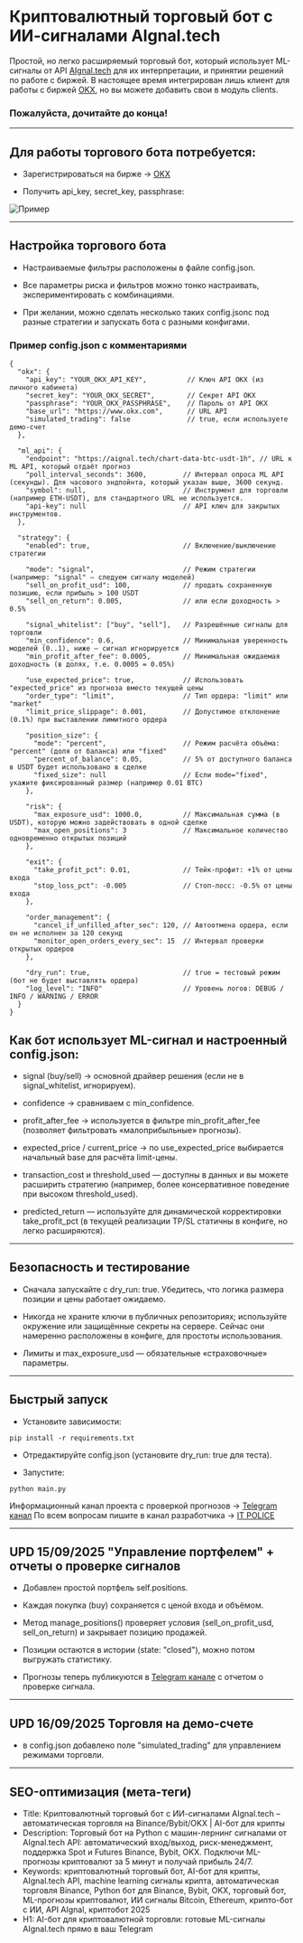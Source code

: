 # Криптовалютный торговый бот с ИИ-сигналами AIgnal.tech
Простой, но легко расширяемый торговый бот, который использует ML-сигналы от API [AIgnal.tech](https://aignal.tech/) для их интерпретации, и принятии решений по работе с биржей. В настоящее время интегрирован лишь клиент для работы с биржей [OKX](https://okx.com/join/63825848), но вы можете добавить свои в модуль clients.

### Пожалуйста, дочитайте до конца!

________________________________________
## Для работы торгового бота потребуется:

- Зарегистрироваться на бирже → [OKX](https://okx.com/join/63825848)

- Получить api_key, secret_key, passphrase:

![Пример](https://github.com/Bednyakov/aignal-trading-bot/blob/main/static/okxapi.png)

________________________________________
## Настройка торгового бота

- Настраиваемые фильтры расположены в файле config.json.

- Все параметры риска и фильтров можно тонко настраивать, экспериментировать с комбинациями.

- При желании, можно сделать несколько таких config.jsonc под разные стратегии и запускать бота с разными конфигами.

### Пример config.json с комментариями
```
{
  "okx": {
    "api_key": "YOUR_OKX_API_KEY",          // Ключ API OKX (из личного кабинета)
    "secret_key": "YOUR_OKX_SECRET",        // Секрет API OKX
    "passphrase": "YOUR_OKX_PASSPHRASE",    // Пароль от API OKX
    "base_url": "https://www.okx.com",      // URL API
    "simulated_trading": false              // true, если используете демо-счет
  },

  "ml_api": {
    "endpoint": "https://aignal.tech/chart-data-btc-usdt-1h", // URL к ML API, который отдаёт прогноз
    "poll_interval_seconds": 3600,         // Интервал опроса ML API (секунды). Для часового эндпойнта, который указан выше, 3600 секунд.
    "symbol": null,                        // Инструмент для торговли (например ETH-USDT), для стандартного URL не используется.
    "api-key": null                        // API ключ для закрытых инструментов.
  },

  "strategy": {
    "enabled": true,                       // Включение/выключение стратегии

    "mode": "signal",                      // Режим стратегии (например: "signal" — следуем сигналу моделей)
    "sell_on_profit_usd": 100,             // продать сохраненную позицию, если прибыль > 100 USDT
    "sell_on_return": 0.005,               // или если доходность > 0.5%

    "signal_whitelist": ["buy", "sell"],   // Разрешённые сигналы для торговли
    "min_confidence": 0.6,                 // Минимальная уверенность моделей (0..1), ниже — сигнал игнорируется
    "min_profit_after_fee": 0.0005,        // Минимальная ожидаемая доходность (в долях, т.е. 0.0005 = 0.05%)

    "use_expected_price": true,            // Использовать "expected_price" из прогноза вместо текущей цены
    "order_type": "limit",                 // Тип ордера: "limit" или "market"
    "limit_price_slippage": 0.001,         // Допустимое отклонение (0.1%) при выставлении лимитного ордера

    "position_size": {
      "mode": "percent",                   // Режим расчёта объёма: "percent" (доля от баланса) или "fixed"
      "percent_of_balance": 0.05,          // 5% от доступного баланса в USDT будет использовано в сделке
      "fixed_size": null                   // Если mode="fixed", укажите фиксированный размер (например 0.01 BTC)
    },

    "risk": {
      "max_exposure_usd": 1000.0,          // Максимальная сумма (в USDT), которую можно задействовать в одной сделке
      "max_open_positions": 3              // Максимальное количество одновременно открытых позиций
    },

    "exit": {
      "take_profit_pct": 0.01,             // Тейк-профит: +1% от цены входа
      "stop_loss_pct": -0.005              // Стоп-лосс: -0.5% от цены входа
    },

    "order_management": {
      "cancel_if_unfilled_after_sec": 120, // Автоотмена ордера, если он не исполнен за 120 секунд
      "monitor_open_orders_every_sec": 15  // Интервал проверки открытых ордеров
    },

    "dry_run": true,                       // true = тестовый режим (бот не будет выставлять ордера)
    "log_level": "INFO"                    // Уровень логов: DEBUG / INFO / WARNING / ERROR
  }
}
```

## Как бот использует ML-сигнал и настроенный config.json:

- signal (buy/sell) → основной драйвер решения (если не в signal_whitelist, игнорируем).

- confidence → сравниваем с min_confidence.

- profit_after_fee → используется в фильтре min_profit_after_fee (позволяет фильтровать «малоприбыльные» прогнозы).

- expected_price / current_price → по use_expected_price выбирается начальный base для расчёта limit-цены.

- transaction_cost и threshold_used — доступны в данных и вы можете расширить стратегию (например, более консервативное поведение при высоком threshold_used).

- predicted_return — используйте для динамической корректировки take_profit_pct (в текущей реализации TP/SL статичны в конфиге, но легко расширяются).

________________________________________
## Безопасность и тестирование
- Сначала запускайте с dry_run: true. Убедитесь, что логика размера позиции и цены работает ожидаемо.

- Никогда не храните ключи в публичных репозиториях; используйте окружение или защищённые секреты на сервере. Сейчас они намеренно расположены в конфиге, для простоты использования.

- Лимиты и max_exposure_usd — обязательные «страховочные» параметры.

________________________________________
## Быстрый запуск

- Установите зависимости:
```
pip install -r requirements.txt
```

- Отредактируйте config.json (установите dry_run: true для теста).

- Запустите:
```
python main.py
```
Информационный канал проекта c проверкой прогнозов → [Telegram канал](https://t.me/aignal_tech)
По всем вопросам пишите в канал разработчика → [IT POLICE](https://t.me/itpolice)

________________________________________
## UPD 15/09/2025 "Управление портфелем" + отчеты о проверке сигналов

- Добавлен простой портфель self.positions.

- Каждая покупка (buy) сохраняется с ценой входа и объёмом.

- Метод manage_positions() проверяет условия (sell_on_profit_usd, sell_on_return) и закрывает позицию продажей.

- Позиции остаются в истории (state: "closed"), можно потом выгружать статистику.

- Прогнозы теперь публикуются в [Telegram канале](https://t.me/aignal_tech) с отчетом о проверке сигнала.

________________________________________
## UPD 16/09/2025 Торговля на демо-счете

- в config.json добавлено поле "simulated_trading" для управлением режимами торговли.

________________________________________
## SEO-оптимизация (мета-теги)
- Title: Криптовалютный торговый бот с ИИ-сигналами AIgnal.tech – автоматическая торговля на Binance/Bybit/OKX | AI-бот для крипты
- Description: Торговый бот на Python с машин-лернинг сигналами от AIgnal.tech API: автоматический вход/выход, риск-менеджмент, поддержка Spot и Futures Binance, Bybit, OKX. Подключи ML-прогнозы криптовалют за 5 минут и получай прибыль 24/7.
- Keywords: криптовалютный торговый бот, AI-бот для крипты, AIgnal.tech API, machine learning сигналы крипта, автоматическая торговля Binance, Python бот для Binance, Bybit, OKX, торговый бот, ML-прогнозы криптовалют, ИИ сигналы Bitcoin, Ethereum, крипто-бот с ИИ, API AIgnal, криптобот 2025
- H1: AI-бот для криптовалютной торговли: готовые ML-сигналы AIgnal.tech прямо в ваш Telegram
